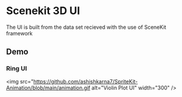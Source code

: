 # Scenekit 3D UI
The UI is built from the data set recieved with the use of SceneKit framework

## Demo

### Ring UI
<img src="https://github.com/ashishkarna7/SpriteKit-Animation/blob/main/animation.gif alt="Violin Plot UI" width="300" />
